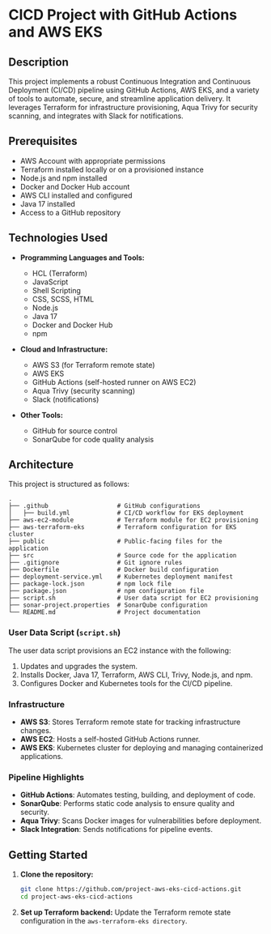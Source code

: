 # CICD Project with GitHub Actions and AWS EKS

## Description
This project implements a robust Continuous Integration and Continuous Deployment (CI/CD) pipeline using GitHub Actions, AWS EKS, and a variety of tools to automate, secure, and streamline application delivery. It leverages Terraform for infrastructure provisioning, Aqua Trivy for security scanning, and integrates with Slack for notifications.

## Prerequisites
- AWS Account with appropriate permissions
- Terraform installed locally or on a provisioned instance
- Node.js and npm installed
- Docker and Docker Hub account
- AWS CLI installed and configured
- Java 17 installed
- Access to a GitHub repository

## Technologies Used
- **Programming Languages and Tools:**
  - HCL (Terraform)
  - JavaScript
  - Shell Scripting
  - CSS, SCSS, HTML
  - Node.js
  - Java 17
  - Docker and Docker Hub
  - npm

- **Cloud and Infrastructure:**
  - AWS S3 (for Terraform remote state)
  - AWS EKS
  - GitHub Actions (self-hosted runner on AWS EC2)
  - Aqua Trivy (security scanning)
  - Slack (notifications)

- **Other Tools:**
  - GitHub for source control
  - SonarQube for code quality analysis

## Architecture
This project is structured as follows:

```plaintext
.
├── .github                   # GitHub configurations
│   ├── build.yml             # CI/CD workflow for EKS deployment
├── aws-ec2-module            # Terraform module for EC2 provisioning
├── aws-terraform-eks         # Terraform configuration for EKS cluster
├── public                    # Public-facing files for the application
├── src                       # Source code for the application
├── .gitignore                # Git ignore rules
├── Dockerfile                # Docker build configuration
├── deployment-service.yml    # Kubernetes deployment manifest
├── package-lock.json         # npm lock file
├── package.json              # npm configuration file
├── script.sh                 # User data script for EC2 provisioning
├── sonar-project.properties  # SonarQube configuration
└── README.md                 # Project documentation
```


### User Data Script (`script.sh`)
The user data script provisions an EC2 instance with the following:
1. Updates and upgrades the system.
2. Installs Docker, Java 17, Terraform, AWS CLI, Trivy, Node.js, and npm.
3. Configures Docker and Kubernetes tools for the CI/CD pipeline.

### Infrastructure
- **AWS S3**: Stores Terraform remote state for tracking infrastructure changes.
- **AWS EC2**: Hosts a self-hosted GitHub Actions runner.
- **AWS EKS**: Kubernetes cluster for deploying and managing containerized applications.

### Pipeline Highlights
- **GitHub Actions**: Automates testing, building, and deployment of code.
- **SonarQube**: Performs static code analysis to ensure quality and security.
- **Aqua Trivy**: Scans Docker images for vulnerabilities before deployment.
- **Slack Integration**: Sends notifications for pipeline events.

## Getting Started
1. **Clone the repository:**
   ```bash
   git clone https://github.com/project-aws-eks-cicd-actions.git
   cd project-aws-eks-cicd-actions
   ```
2. **Set up Terraform backend:**
   Update the Terraform remote state configuration in the `aws-terraform-eks directory`.


   
